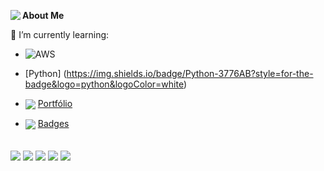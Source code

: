 <img align="left" src="https://img.shields.io/badge/LinkedIn-0077B5?style=for-the-badge&logo=linkedin&logoColor=white">[](https://https://www.linkedin.com/in/luizandrebc/)  


**About Me**

🌱 I’m currently learning: 

- ![AWS](https://img.shields.io/badge/Amazon_AWS-FF9900?style=for-the-badge&logo=amazonaws&logoColor=white)
- [Python] (https://img.shields.io/badge/Python-3776AB?style=for-the-badge&logo=python&logoColor=white)


- <img align="center" src="https://img.icons8.com/color/48/000000/power-bi.png"> [Portfólio](https://app.powerbi.com/view?r=eyJrIjoiMGJiODc2ZTQtYThhZi00ZDI1LTg5Y2ItMzdlNzUzYmRiZDliIiwidCI6IjMwMjk0YmI0LTZlOTAtNDkzYi05MWZjLTNiMzI3Y2FiMzQ0ZSJ9&pageName=ReportSection)
- <img align="center" src="https://img.icons8.com/color/48/000000/google-cloud.png"> [Badges](https://www.cloudskillsboost.google/public_profiles/7e53b2ab-086b-4f25-ac1f-52b6af320f1c)


<div>
<div style="display: inline_block"><br>
<img align="center" src="https://img.shields.io/badge/Python-14354C?style=for-the-badge&logo=python&logoColor=white">
<img align="center" src="https://img.shields.io/badge/MySQL-00000F?style=for-the-badge&logo=mysql&logoColor=white">
<img align="center" src="https://img.shields.io/badge/PowerBI-F2C811?style=for-the-badge&logo=Power%20BI&logoColor=white">
<img align="center" src="https://img.shields.io/badge/Google_Cloud-4285F4?style=for-the-badge&logo=google-cloud&logoColor=white">
<img align="center" src="https://img.shields.io/badge/Linux-FCC624?style=for-the-badge&logo=linux&logoColor=black">
</div>
